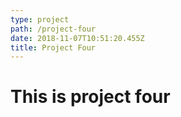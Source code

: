 ```yaml
---
type: project
path: /project-four
date: 2018-11-07T10:51:20.455Z
title: Project Four
---
```

# This is project four
